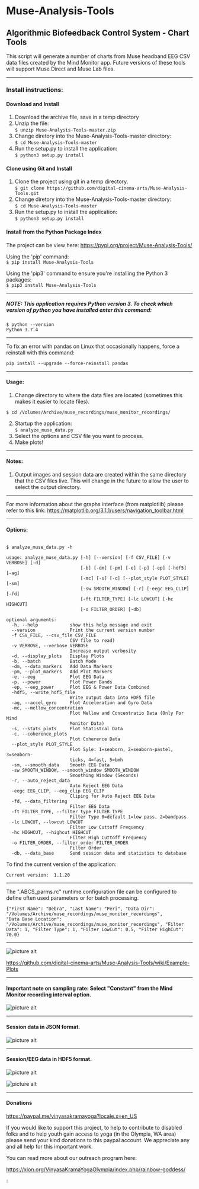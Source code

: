 # Muse-Analysis-Tools
 
## Algorithmic Biofeedback Control System - Chart Tools

This script will generate a number of charts from Muse headband EEG CSV data files created by the Mind Monitor app.  Future versions of these tools will support Muse Direct and Muse Lab files.

--------------------------------------------------------------------
### Install instructions:
#### Download and Install
1) Download the archive file, save in a temp directory
2) Unzip the file:   
```$ unzip Muse-Analysis-Tools-master.zip```
3) Change diretory into the Muse-Analysis-Tools-master directory:   
```$ cd Muse-Analysis-Tools-master```
4) Run the setup.py to install the application:   
```$ python3 setup.py install```
 
#### Clone using Git and Install
1) Clone the project using git in a temp directory.  
```$ git clone https://github.com/digital-cinema-arts/Muse-Analysis-Tools.git```
2) Change diretory into the Muse-Analysis-Tools-master directory:   
```$ cd Muse-Analysis-Tools-master``` 
3) Run the setup.py to install the application:   
```$ python3 setup.py install```

#### Install from the Python Package Index
The project can be view here:
https://pypi.org/project/Muse-Analysis-Tools/

Using the 'pip' command:  
```$ pip install Muse-Analysis-Tools```

Using the 'pip3' command to ensure you're installing the Python 3 packages:  
```$ pip3 install Muse-Analysis-Tools```

--------------------------------------------------------------------

##### NOTE: This application requires Python version 3. To check which version of python you have installed enter this command:   
```
$ python --version
Python 3.7.4
```

--------------------------------------------------------------------

To fix an error with pandas on Linux that occasionally happens, force a reinstall with this command:

```
pip install --upgrade --force-reinstall pandas
```

--------------------------------------------------------------------

#### Usage:
1) Change directory to where the data files are located (sometimes this makes it easier to locate files).  
```
$ cd /Volumes/Archive/muse_recordings/muse_monitor_recordings/   
```
2) Startup the application:  
```$ analyze_muse_data.py```
3) Select the options and CSV file you want to process.  
4) Make plots!  

--------------------------------------------------------------------

#### Notes:
1) Output images and session data are created within the same directory that the CSV files live.  This will change in the future to allow the user to select the output directory.

--------------------------------------------------------------------

For more information about the graphs interface (from matplotlib) please refer to this link:
https://matplotlib.org/3.1.1/users/navigation_toolbar.html

--------------------------------------------------------------------

#### Options: 

~~~~

$ analyze_muse_data.py -h 
 
usage: analyze_muse_data.py [-h] [--version] [-f CSV_FILE] [-v VERBOSE] [-d]
                            [-b] [-dm] [-pm] [-e] [-p] [-ep] [-hdf5] [-ag]
                            [-mc] [-s] [-c] [--plot_style PLOT_STYLE] [-sm]
                            [-sw SMOOTH_WINDOW] [-r] [-eegc EEG_CLIP] [-fd]
                            [-ft FILTER_TYPE] [-lc LOWCUT] [-hc HIGHCUT]
                            [-o FILTER_ORDER] [-db]

optional arguments:
  -h, --help            show this help message and exit
  --version             Print the current version number
  -f CSV_FILE, --csv_file CSV_FILE
                        CSV file to read)
  -v VERBOSE, --verbose VERBOSE
                        Increase output verbosity
  -d, --display_plots   Display Plots
  -b, --batch           Batch Mode
  -dm, --data_markers   Add Data Markers
  -pm, --plot_markers   Add Plot Markers
  -e, --eeg             Plot EEG Data
  -p, --power           Plot Power Bands
  -ep, --eeg_power      Plot EEG & Power Data Combined
  -hdf5, --write_hdf5_file
                        Write output data into HDF5 file
  -ag, --accel_gyro     Plot Acceleration and Gyro Data
  -mc, --mellow_concentration
                        Plot Mellow and Concentratio Data (Only For Mind
                        Monitor Data)
  -s, --stats_plots     Plot Statistcal Data
  -c, --coherence_plots
                        Plot Coherence Data
  --plot_style PLOT_STYLE
                        Plot Syle: 1=seaborn, 2=seaborn-pastel, 3=seaborn-
                        ticks, 4=fast, 5=bmh
  -sm, --smooth_data    Smooth EEG Data
  -sw SMOOTH_WINDOW, --smooth_window SMOOTH_WINDOW
                        Smoothing Window (Seconds)
  -r, --auto_reject_data
                        Auto Reject EEG Data
  -eegc EEG_CLIP, --eeg_clip EEG_CLIP
                        Cliping for Auto Reject EEG Data
  -fd, --data_filtering
                        Filter EEG Data
  -ft FILTER_TYPE, --filter_type FILTER_TYPE
                        Filter Type 0=default 1=low pass, 2=bandpass
  -lc LOWCUT, --lowcut LOWCUT
                        Filter Low Cuttoff Frequency
  -hc HIGHCUT, --highcut HIGHCUT
                        Filter High Cuttoff Frequency
  -o FILTER_ORDER, --filter_order FILTER_ORDER
                        Filter Order
  -db, --data_base      Send session data and statistics to database

  ~~~~

To find the current version of the application:  
```$ analyze_muse_data.py --version
Current version:  1.1.20
```

----------------------------------------------------------

The ".ABCS_parms.rc" runtime configuration file can be configured to define often used parameters or for batch processing.

```
{"First Name": "Debra", "Last Name": "Peri", "Data Dir": "/Volumes/Archive/muse_recordings/muse_monitor_recordings",
"Data Base Location": "/Volumes/Archive/muse_recordings/muse_monitor_recordings", "Filter Data": 1, "Filter Type": 1, "Filter LowCut": 0.5, "Filter HighCut": 70.0}
```

---------------------------------------------------------------------

![picture alt](https://github.com/digital-cinema-arts/Muse-Analysis-Tools/blob/master/images/GUI.png "The analyze_muse_data GUI")

https://github.com/digital-cinema-arts/Muse-Analysis-Tools/wiki/Example-Plots

---------------------------------------------------------------------

#### Important note on sampling rate:  Select "Constant" from the Mind Monitor recording interval option.

![picture alt](https://github.com/digital-cinema-arts/Muse-Analysis-Tools/blob/master/images/MM-recording-interval.png "Mind Monitor recording interval option")

---------------------------------------------------------------------

#### Session data in JSON format.

![picture alt](https://github.com/digital-cinema-arts/Muse-Analysis-Tools/blob/master/images/session_JSON-1.png "JSON session data")

---------------------------------------------------------------------

#### Session/EEG data in HDF5 format.

![picture alt](https://github.com/digital-cinema-arts/Muse-Analysis-Tools/blob/master/images/HDF5_data_1.png "HDF5 data")

![picture alt](https://github.com/digital-cinema-arts/Muse-Analysis-Tools/blob/master/images/HDF5_data_2.png "HDF5 data")


---------------------------------------------------------------------

#### Donations

https://paypal.me/vinyasakramayoga?locale.x=en_US

If you would like to support this project, to help to contribute to disabled folks and to help youth gain access to yoga (in the Olympia, WA area) please send your kind donations to this paypal account.  We appreciate any and all help for this important work.

You can read more about our outreach program here:

https://xion.org/VinyasaKramaYogaOlympia/index.php/rainbow-goddess/


:droplet:



